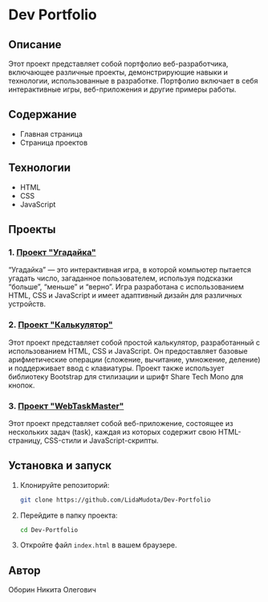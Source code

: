 # Dev Portfolio

## Описание
Этот проект представляет собой портфолио веб-разработчика, включающее различные проекты, демонстрирующие навыки и технологии, использованные в разработке. Портфолио включает в себя интерактивные игры, веб-приложения и другие примеры работы.

## Содержание
- Главная страница
- Страница проектов

## Технологии
- HTML
- CSS
- JavaScript

## Проекты
### 1. [Проект "Угадайка"](https://lidamudota.github.io/Guessing_Buddy/pages/index.html)
“Угадайка” — это интерактивная игра, в которой компьютер пытается угадать число, загаданное пользователем, используя подсказки “больше”, “меньше” и “верно”. Игра разработана с использованием HTML, CSS и JavaScript и имеет адаптивный дизайн для различных устройств.

### 2. [Проект "Калькулятор"](https://lidamudota.github.io/calc/pages/index.html)
Этот проект представляет собой простой калькулятор, разработанный с использованием HTML, CSS и JavaScript. Он предоставляет базовые арифметические операции (сложение, вычитание, умножение, деление) и поддерживает ввод с клавиатуры. Проект также использует библиотеку Bootstrap для стилизации и шрифт Share Tech Mono для кнопок.

### 3. [Проект "WebTaskMaster"](https://lidamudota.github.io/WebTaskMaster/pages/index.html)
Этот проект представляет собой веб-приложение, состоящее из нескольких задач (task), каждая из которых содержит свою HTML-страницу, CSS-стили и JavaScript-скрипты.

## Установка и запуск
1. Клонируйте репозиторий:
    ```bash
    git clone https://github.com/LidaMudota/Dev-Portfolio
    ```
2. Перейдите в папку проекта:
    ```bash
    cd Dev-Portfolio
    ```
3. Откройте файл `index.html` в вашем браузере.

## Автор
Оборин Никита Олегович